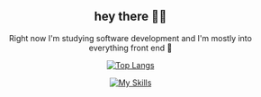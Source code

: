 <div align="center"> <h2> hey there 👋🏼 </h2>

Right now I'm studying software development and I'm mostly into everything front end 🌱 

[![Top Langs](https://github-readme-stats.vercel.app/api/top-langs/?username=awrelyah&layout=compact&theme=radical)](https://github.com/awrelyah/github-readme-stats)

[![My Skills](https://skillicons.dev/icons?i=sass,html,js,react,css&theme=dark)](https://skillicons.dev)
</div>
<!--
**awrelyah/awrelyah** is a ✨ _special_ ✨ repository because its `README.md` (this file) appears on your GitHub profile.

Here are some ideas to get you started:

- 🔭 I’m currently working on ...
- 🌱 I’m currently learning ...
- 👯 I’m looking to collaborate on ...
- 🤔 I’m looking for help with ...
- 💬 Ask me about ...
- 📫 How to reach me: ...
- 😄 Pronouns: ...
- ⚡ Fun fact: ...
-->
